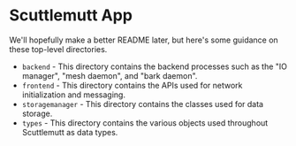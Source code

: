 # Scuttlemutt App

We'll hopefully make a better README later, but here's some guidance on these top-level directories.
- `backend` - This directory contains the backend processes such as the "IO manager", "mesh daemon", and "bark daemon".
- `frontend` - This directory contains the APIs used for network initialization and messaging.
- `storagemanager` - This directory contains the classes used for data storage.
- `types` - This directory contains the various objects used throughout Scuttlemutt as data types.
